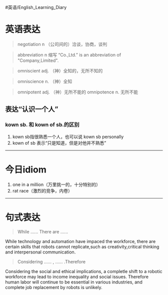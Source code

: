 #英语/English_Learning_Diary 

# 英语表达
> negotiation
> n
> 	（公司间的）洽谈，协商，谈判

> abbreviation
> n
> 	缩写
> 	“Co.,Ltd.” is an abbreviation of "Company,Limited".

> omniscient
> adj.
	（神）全知的，无所不知的

> omniscience
> n.
> 	（神）全知

> omnipotent
> adj.
> 	（神）无所不能的
> omnipotence
> n.
> 	无所不能

## 表达“认识一个人”

### kown sb. 和 kown of sb.的区别
1. kown sb指很熟悉一个人，也可以说 kown sb personally
2. kown of sb 表示“只是知道，但是对他并不熟悉”

---
# 今日idiom

1. one in a million（万里挑一的，十分特别的）
2. rat race（激烈的竞争，内卷）

---
# 句式表达
>  While ...... There are ......

While technology and automation have impaced the workforce, there are certain skills that robots cannot replicate,such as creativity,critical thinking and interpersonal communication.

>  Considering ...... , ...... .Therefore

Considering the social and ethical implications, a completle shift to a robotic workforce may lead to income inequality and social issues. Therefore human labor will continue to be essential in various industries, and complete job replacement by robots is unlikely.